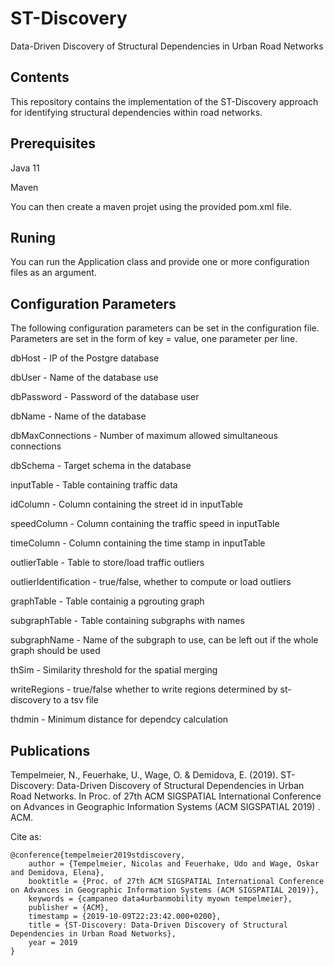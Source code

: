 # ST-Discovery
Data-Driven Discovery of Structural Dependencies in Urban Road Networks
## Contents

This repository contains the implementation of the ST-Discovery approach for identifying structural dependencies within road networks.

## Prerequisites

Java 11

Maven

You can then create a maven projet using the provided pom.xml file.

## Runing
You can run the Application class and provide one or more configuration files as an argument.

## Configuration Parameters
The following configuration parameters can be set in the configuration file. Parameters are set in the form of key = value, one parameter per line.

dbHost  -  IP of the Postgre database

dbUser  -   Name of the database use

dbPassword -    Password of the database user

dbName -    Name of the database

dbMaxConnections -  Number of maximum allowed simultaneous connections

dbSchema - Target schema in the database


inputTable - Table containing traffic data

idColumn - Column containing the street id in inputTable

speedColumn - Column containing the traffic speed in inputTable

timeColumn - Column containing the time stamp in inputTable

outlierTable - Table to store/load traffic outliers

outlierIdentification - true/false, whether to compute or load outliers

graphTable - Table containig a pgrouting graph

subgraphTable - Table containing subgraphs with names

subgraphName - Name of the subgraph to use, can be left out if the whole graph should be used

thSim - Similarity threshold for the spatial merging

writeRegions - true/false whether to write regions determined by st-discovery to a tsv file

thdmin - Minimum distance for dependcy calculation

## Publications
Tempelmeier, N., Feuerhake, U., Wage, O. & Demidova, E. (2019). ST-Discovery: Data-Driven Discovery of Structural Dependencies in Urban Road Networks. In Proc. of 27th ACM SIGSPATIAL International Conference on Advances in Geographic Information Systems (ACM SIGSPATIAL 2019) . ACM.

Cite as:
```
@conference{tempelmeier2019stdiscovery,
    author = {Tempelmeier, Nicolas and Feuerhake, Udo and Wage, Oskar and Demidova, Elena},
    booktitle = {Proc. of 27th ACM SIGSPATIAL International Conference on Advances in Geographic Information Systems (ACM SIGSPATIAL 2019)},
    keywords = {campaneo data4urbanmobility myown tempelmeier},
    publisher = {ACM},
    timestamp = {2019-10-09T22:23:42.000+0200},
    title = {ST-Discovery: Data-Driven Discovery of Structural Dependencies in Urban Road Networks},
    year = 2019
}
```








